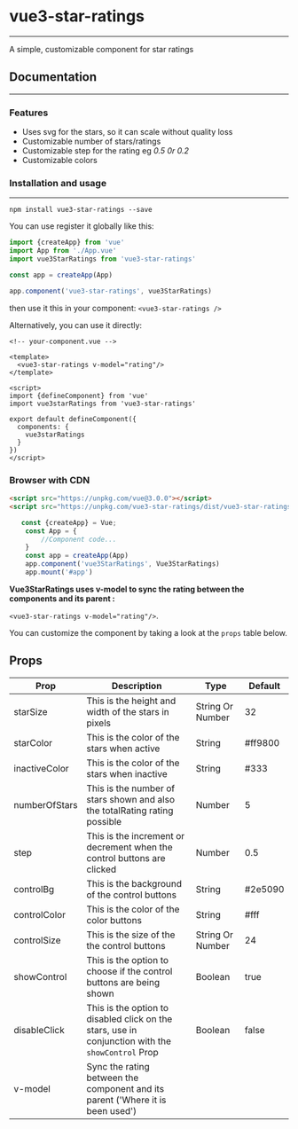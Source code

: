 # vue3-star-ratings
***
A simple, customizable component for star ratings

## Documentation
***

### Features
* Uses svg for the stars, so it can scale without quality loss
* Customizable number of stars/ratings
* Customizable step for the rating eg *0.5 0r 0.2*
* Customizable colors

### Installation and usage
***

```
npm install vue3-star-ratings --save
```
You can use register it globally like this:
```javascript
import {createApp} from 'vue'
import App from './App.vue'
import vue3StarRatings from 'vue3-star-ratings'

const app = createApp(App)

app.component('vue3-star-ratings', vue3StarRatings)

```

then use it this in your component:
`<vue3-star-ratings />`

Alternatively, you can use it directly:

```vue
<!-- your-component.vue -->

<template>
  <vue3-star-ratings v-model="rating"/>
</template>

<script>
import {defineComponent} from 'vue'
import vue3starRatings from 'vue3-star-ratings'

export default defineComponent({
  components: {
    vue3starRatings
  }
})
</script>
```

### Browser with CDN

```html
<script src="https://unpkg.com/vue@3.0.0"></script>
<script src="https://unpkg.com/vue3-star-ratings/dist/vue3-star-ratings.min.js"></script>
```
```javascript
   const {createApp} = Vue;
    const App = {
        //Component code...
    }
    const app = createApp(App)
    app.component('vue3StarRatings', Vue3StarRatings)
    app.mount('#app')
```

 **Vue3StarRatings uses v-model to sync the rating between the components and its parent :** 

`<vue3-star-ratings v-model="rating"/>`.

You can customize the component by taking a look at the `props` table below.

## Props

| Prop | Description | Type | Default |
|---|---|---|---|
starSize | This is the height and width of the stars in pixels | String Or Number| 32
starColor | This is the color of the stars when active | String | #ff9800
inactiveColor | This is the color of the stars when inactive | String | #333
numberOfStars | This is the number of stars shown and also the totalRating rating possible | Number | 5
step | This is the increment or decrement when the control buttons are clicked | Number | 0.5
controlBg | This is the background of the control buttons | String | #2e5090
controlColor | This is the color of the color buttons | String | #fff
controlSize | This is the size of the the control buttons | String Or Number | 24
showControl | This is the option to choose if the control buttons are being shown | Boolean | true
disableClick | This is the option to disabled click on the stars, use in conjunction with the `showControl` Prop | Boolean | false
v-model | Sync the rating between the component and its parent ('Where it is been used')

